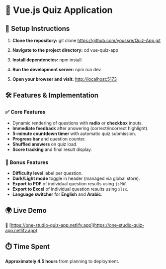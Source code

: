 # 🧠 Vue.js Quiz Application

## 🚀 Setup Instructions

1. **Clone the repository:**
   git clone https://github.com/youssre/Quiz-App.git

2. **Navigate to the project directory:**
   cd vue-quiz-app

3. **Install dependencies:**
   npm install

4. **Run the development server:**
   npm run dev

5. **Open your browser and visit:**
   [http://localhost:5173](http://localhost:5173)

## 🛠️ Features & Implementation

### ✅ Core Features

- Dynamic rendering of questions with **radio** or **checkbox** inputs.
- **Immediate feedback** after answering (correct/incorrect highlight).
- **5-minute countdown timer** with automatic quiz submission.
- **Progress bar** and question counter.
- **Shuffled answers** on quiz load.
- **Score tracking** and final result display.

### 🌟 Bonus Features

- **Difficulty level** label per question.
- **Dark/Light mode** toggle in header (managed via global store).
- **Export to PDF** of individual question results using `jsPDF`.
- **Export to Excel** of individual question results using `xlsx`.
- **Language switcher** for **English** and **Arabic**.

## 🌍 Live Demo

🔗 [https://one-studio-quiz-app.netlify.app](https://one-studio-quiz-app.netlify.app)

## ⏱️ Time Spent

**Approximately 4.5 hours** from planning to deployment.
